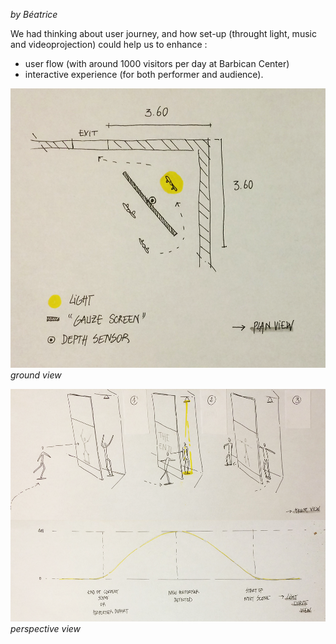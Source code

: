 _by Béatrice_

We had thinking about user journey, and how set-up (throught light, music and videoprojection) could help us to enhance :

* user flow (with around 1000 visitors per day at Barbican Center)
* interactive experience (for both performer and audience).

![image](../project_images/20140602_user_journey/02.png)
_ground view_

![image](../project_images/20140602_user_journey/01.png)
_perspective view_




